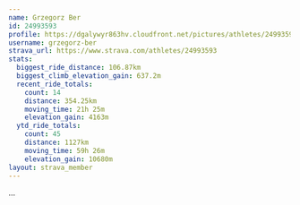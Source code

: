 ```yaml
---
name: Grzegorz Ber
id: 24993593
profile: https://dgalywyr863hv.cloudfront.net/pictures/athletes/24993593/7453165/11/large.jpg
username: grzegorz-ber
strava_url: https://www.strava.com/athletes/24993593
stats:
  biggest_ride_distance: 106.87km
  biggest_climb_elevation_gain: 637.2m
  recent_ride_totals:
    count: 14
    distance: 354.25km
    moving_time: 21h 25m
    elevation_gain: 4163m
  ytd_ride_totals:
    count: 45
    distance: 1127km
    moving_time: 59h 26m
    elevation_gain: 10680m
layout: strava_member
--- 
```

...
